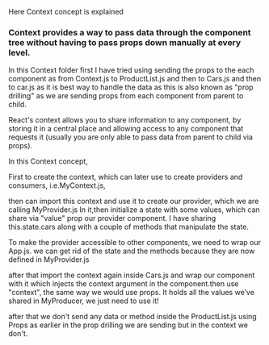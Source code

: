Here Context concept is explained

<h3>Context provides a way to pass data through the component tree without having to pass props down manually at every level.</h3>

In this Context folder first I have tried using sending the props to the each component as from Context.js to ProductList.js and then to Cars.js and then to car.js as it is best way to handle the data as this is also known as "prop drilling" as we are sending props from each component from parent to child.

React's context allows you to share information to any component, by storing it in a central place and allowing access to any component that requests it (usually you are only able to pass data from parent to child via props).

In this Context concept,

First to create the context, which can later use to create providers and consumers, i.e.MyContext.js,

then can import this context and use it to create our provider, which we are calling MyProvider.js In it,then initialize a state with some values, which can share via "value" prop our provider component. I have sharing this.state.cars along with a couple of methods that manipulate the state.

To make the provider accessible to other components, we need to wrap our App.js. we can get rid of the state and the methods because they are now defined in MyProvider.js

after that import the context again inside Cars.js and wrap our component with it which injects the context argument in the component.then use "context", the same way we would use props. It holds all the values we’ve shared in MyProducer, we just need to use it!

after that we don't send any data or method inside the ProductList.js using Props as earlier in the prop drilling we are sending but in the context we don't.
